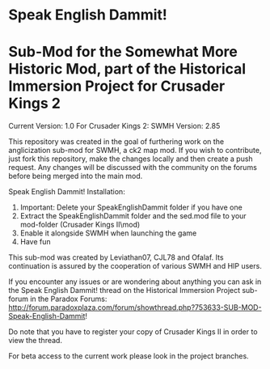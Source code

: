 Speak English Dammit!
===

Sub-Mod for the Somewhat More Historic Mod, part of the Historical Immersion Project for Crusader Kings 2
===

Current Version: 1.0
For Crusader Kings 2: SWMH Version: 2.85

This repository was created in the goal of furthering work on the anglicization sub-mod for SWMH, a ck2 map mod.
If you wish to contribute, just fork this repository, make the changes locally and then create a push request.
Any changes will be discussed with the community on the forums before being merged into the main mod.

Speak English Dammit! Installation:

1. Important: Delete your SpeakEnglishDammit folder if you have one
2. Extract the SpeakEnglishDammit folder and the sed.mod file to your mod-folder (Crusader Kings II\mod)
3. Enable it alongside SWMH when launching the game
4. Have fun

This sub-mod was created by Leviathan07, CJL78 and Ofalaf. Its continuation is assured by the cooperation of various SWMH and HIP users.


If you encounter any issues or are wondering about anything you can ask in the Speak English Dammit! thread on the Historical Immersion Project sub-forum in the Paradox Forums: http://forum.paradoxplaza.com/forum/showthread.php?753633-SUB-MOD-Speak-English-Dammit!


Do note that you have to register your copy of Crusader Kings II in order to view the thread.


For beta access to the current work please look in the project branches.
